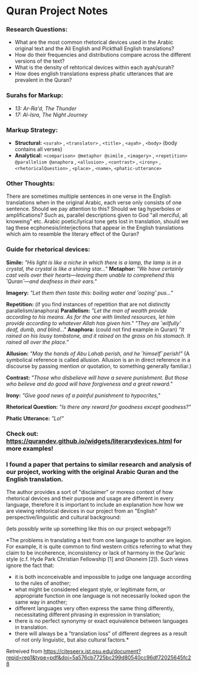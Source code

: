 # Quran Project Notes

### Research Questions: 
- What are the most common rhetorical devices used in the Arabic original text and the Ali English and Pickthall English translations? 
- How do their frequencies and distributions compare across the different versions of the text?
- What is the density of rehtorical devices within each ayah/surah?
- How does english translations express phatic utterances that are prevalent in the Quran?

### Surahs for Markup:
- *13: Ar-Ra'd, The Thunder*
- *17: Al-Isra, The Night Journey*

### Markup Strategy:
- **Structural:** `<surah>` , `<translator>` , `<title>` , `<ayah>` , `<body>` (body contains all verses)
- **Analytical:** `<comparison> @metaphor @simile` , `<imagery>` , `<repetition> @parallelism @anaphora` , `<allusion>` , `<contrast>` , `<irony>` , `<rhetoricalQuestion>` , `<place>` , `<name>`, `<phatic-utterance>`

### Other Thoughts:
There are sometimes multiple sentences in one verse in the English translations when in the original Arabic, each verse only consists of one sentence. Should we pay attention to this?
Should we tag hyperboles or amplifications? Such as, parallel descriptions given to God "all merciful, all knoweing" etc.
Arabic poetic/lyrical tone gets lost in translation, should we tag these ecphonesis/interjections that appear in the English translations which aim to resemble the literary effect of the Quran?


### Guide for rhetorical devices:

**Simile:**  *"His light is like a niche in which there is a lamp, the lamp is in a crystal, the crystal is like a shining star..."* 
**Metaphor:** *"We have certainly cast veils over their hearts—leaving them unable to comprehend this ˹Quran˺—and deafness in their ears."*

**Imagery:** *"Let them then taste this: boiling water and ˹oozing˺ pus..."* 

**Repetition:** (if you find instances of repetition that are not distinctly parallelism/anaphora) 
**Parallelism:** *"Let the man of wealth provide according to his means. As for the one with limited resources, let him provide according to whatever Allah has given him."*
                 *"They are ˹wilfully˺ deaf, dumb, and blind..."*
**Anaphora:** (could not find example in Quran) *"It rained on his lousy tombstone, and it rained on the grass on his stomach. It rained all over the place."* 

**Allusion:** *"May the hands of Abu Lahab perish, and he ˹himself˺ perish!"* (A symbolical reference is called allusion. Allusion is an in direct reference in a discourse by passing mention or quotation, to something generally familiar.)

**Contrast:** *"Those who disbelieve will have a severe punishment. But those who believe and do good will have forgiveness and a great reward."*

**Irony:** *"Give good news of a painful punishment to hypocrites,"*

**Rhetorical Question:** *"Is there any reward for goodness except goodness?"*

**Phatic Utterance:** *"Lo!"*

### Check out: https://qurandev.github.io/widgets/literarydevices.html for more examples!


### I found a paper that pertains to similar research and analysis of our project, working with the original Arabic Quran and the English translation.
The author provides a sort of "disclaimer" or moreso context of how rhetorical devices and their purpose and usage are different in every language, therefore
it is important to include an explanation how how we are viewing rehtorical devices in our project from an "English" perspective/linguistic and cultural background:

(lets possibly write up something like this on our project webpage?)

*The problems in translating a text from one language to another are legion. For example,
it is quite common to find western critics referring to what they claim to be incoherence,
inconsistency or lack of harmony in the Qur’anic style (c.f. Hyde Park Christian
Fellowship [1] and Ghoneim [2]). Such views ignore the fact that: 

- it is both inconceivable and impossible to judge one language according to the rules of
 another;
- what might be considered elegant style, or legitimate form, or appropriate function in
 one language is not necessarily looked upon the same way in another;
-  different languages very often express the same thing differently, necessitating
 different phrasing in expression in translation;
- there is no perfect synonymy or exact equivalence between languages in translation.
- there will always be a "translation loss" of different degrees as a result of not only
 linguistic, but also cultural factors.*

Retreived from https://citeseerx.ist.psu.edu/document?repid=rep1&type=pdf&doi=5a576cb7725bc299d80540cc96df72025645fc28